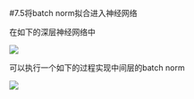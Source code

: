 #7.5将batch norm拟合进入神经网络

在如下的深层神经网络中

![](https://cdn.jsdelivr.net/gh/tj-messi/picture/1727421259882.png)

可以执行一个如下的过程实现中间层的batch norm

![](https://cdn.jsdelivr.net/gh/tj-messi/picture/1727421807062.png)
